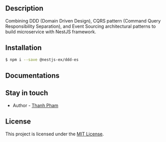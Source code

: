 ## Description

Combining DDD (Domain Driven Design), CQRS pattern (Command Query Responsibility Separation), and Event Sourcing architectural patterns to build microservice with NestJS framework.

## Installation

```bash
$ npm i --save @nestjs-ex/ddd-es
```

## Documentations

## Stay in touch

- Author - [Thanh Pham](https://twitter.com/pnt239)

## License

This project is licensed under the [MIT License](https://github.com/nestjs-ex/ddd-es/blob/main/LICENSE).
